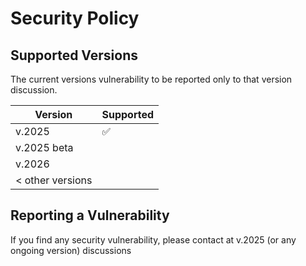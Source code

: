 # Security Policy

## Supported Versions

The current versions vulnerability to be reported only to that version discussion.

| Version | Supported          |
| ------- | ------------------ |
| v.2025   | :white_check_mark: |
| v.2025 beta  |                 |
| v.2026   |                    |
| < other versions   |                |

## Reporting a Vulnerability

If you find any security vulnerability, please contact at v.2025 (or any ongoing version) discussions
